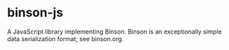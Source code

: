 # binson-js
A JavaScript library implementing Binson. Binson is an exceptionally simple data serialization format; see binson.org.
